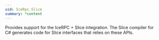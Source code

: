 ```yaml
---
uid: IceRpc.Slice
summary: *content
---
```


Provides support for the IceRPC + Slice integration. The Slice compiler for C# generates code for Slice interfaces that
relies on these APIs.
